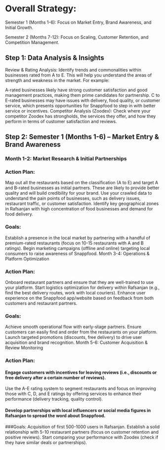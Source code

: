   # Overall Strategy:
Semester 1 (Months 1-6): Focus on Market Entry, Brand Awareness, and Initial Growth.

Semester 2 (Months 7-12): Focus on Scaling, Customer Retention, and Competition Management.

## Step 1: Data Analysis & Insights
 Review & Rating Analysis: Identify trends and commonalities within businesses rated from A to E. This will help you understand the areas of strength and weakness in the market. For example:

 A-rated businesses likely have strong customer satisfaction and good management practices, making them prime candidates for partnership.
C to E-rated businesses may have issues with delivery, food quality, or customer service, which presents opportunities for Snappfood to step in with better service or incentives.
Competitor Analysis (Zoodex): Check where your competitor Zoodex has strongholds, the services they offer, and how they perform in terms of customer satisfaction and reviews.
## Step 2: Semester 1 (Months 1-6) – Market Entry & Brand Awareness
### Month 1-2: Market Research & Initial Partnerships
### Action Plan:
Map out all the restaurants based on the classification (A to E) and target A and B-rated businesses as initial partners. These are likely to provide better quality and will build credibility for your brand.
Use your crawled data to understand the pain points of businesses, such as delivery issues, restaurant traffic, or customer satisfaction.
Identify key geographical zones in Rafsanjan with high concentration of food businesses and demand for food delivery.
### Goals:
Establish a presence in the local market by partnering with a handful of premium-rated restaurants (focus on 10-15 restaurants with A and B ratings).
Begin marketing campaigns (offline and online) targeting local consumers to raise awareness of Snappfood.
Month 3-4: Operations & Platform Optimization
### Action Plan:
Onboard restaurant partners and ensure that they are well-trained to use your platform.
Start logistics optimization for delivery within Rafsanjan (e.g., find the best delivery routes, work with local couriers).
Enhance user experience on the Snappfood app/website based on feedback from both customers and restaurant partners.
### Goals:
Achieve smooth operational flow with early-stage partners.
Ensure customers can easily find and order from the restaurants on your platform.
Launch targeted promotions (discounts, free delivery) to drive user acquisition and brand recognition.
Month 5-6: Customer Acquisition & Review Monitoring
### Action Plan:
#### Engage customers with incentives for leaving reviews (i.e., discounts or free delivery after a certain number of reviews).
Use the A-E rating system to segment restaurants and focus on improving those with C, D, and E ratings by offering services to enhance their performance (delivery tracking, quality control).
#### Develop partnerships with local influencers or social media figures in Rafsanjan to spread the word about Snappfood.
###Goals:
Acquisition of first 500-1000 users in Rafsanjan.
Establish a solid relationship with 5-10 restaurant partners (focus on customer retention and positive reviews).
Start comparing your performance with Zoodex (check if they have similar deals or partnerships).
